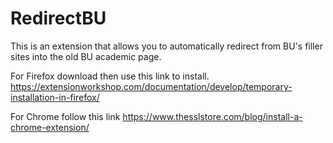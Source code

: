 # RedirectBU

This is an extension that allows you to automatically redirect from BU's filler sites into the old BU academic page.

For Firefox download then use this link to install. https://extensionworkshop.com/documentation/develop/temporary-installation-in-firefox/

For Chrome follow this link https://www.thesslstore.com/blog/install-a-chrome-extension/
